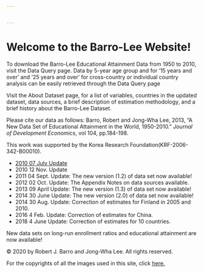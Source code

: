 ```yaml
---


---
```


<h1 id="welcome-to-the-barro-lee-website">Welcome to the Barro-Lee Website!</h1>
<p>To download the Barro-Lee Educational Attainment Data from 1950 to 2010, visit the Data Query page. Data by 5-year age group and for ‘15 years and over’ and ‘25 years and over’ for cross-country or individual country analysis can be easily retrieved through the Data Query page</p>
<p>Visit the About Dataset page, for a list of variables, countries in the updated dataset, data sources, a brief description of estimation methodology, and a brief history about the Barro-Lee Dataset.</p>
<p>Please cite our data as follows: Barro, Robert and Jong-Wha Lee, 2013, “A New Data Set of Educational Attainment in the World, 1950-2010.” <em>Journal of Development Economics</em>, vol 104, pp.184-198.</p>
<p>This work was supported by the Korea Research Foundation(KRF-2006-342-B00010).</p>
<ul>
<li><a href="UpdateNote/2010July.md">2010 07 July Update</a></li>
<li>2010 12 Nov. Update</li>
<li>2011 04 Sept. Update: The new version (1.2) of data set now available!</li>
<li>2012 02 Oct. Update: The Appendix Notes on data sources available.</li>
<li>2013 09 April Update: The new version (1.3) of data set now available!</li>
<li>2014 30 June Update: The new version (2.0) of data set now available!</li>
<li>2014 30 Aug. Update: Correction of estimates for Finland in 2005 and 2010.</li>
<li>2016 4 Feb. Update: Correction of estimates for China.</li>
<li>2018 4 June Update: Correction of estimates for 10 countries.</li>
</ul>
<p>New data sets on long-run enrollment ratios and educational attainment are now available!</p>
<p>© 2020 by Robert J. Barro and Jong-Wha Lee. All rights reserved.</p>
<p>For the copyrights of all the images used in this site, click  <a href="http://www.barrolee.com/picright">here.</a></p>

